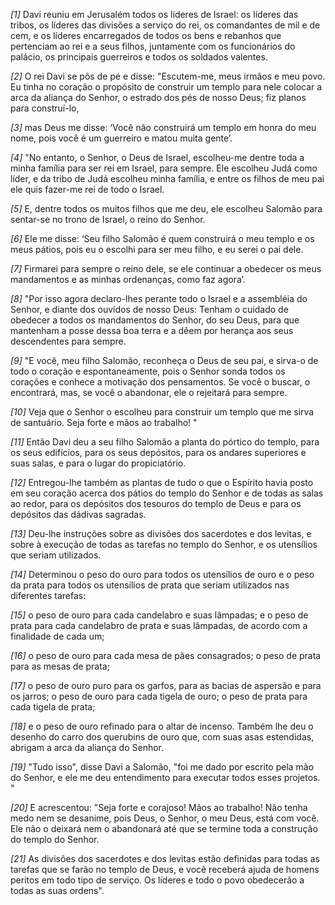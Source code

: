*[1]* Davi reuniu em Jerusalém todos os líderes de Israel: os líderes das tribos, os líderes das divisões a serviço do rei, os comandantes de mil e de cem, e os líderes encarregados de todos os bens e rebanhos que pertenciam ao rei e a seus filhos, juntamente com os funcionários do palácio, os principais guerreiros e todos os soldados valentes.

*[2]* O rei Davi se pôs de pé e disse: "Escutem-me, meus irmãos e meu povo. Eu tinha no coração o propósito de construir um templo para nele colocar a arca da aliança do Senhor, o estrado dos pés de nosso Deus; fiz planos para construí-lo,

*[3]* mas Deus me disse: ‘Você não construirá um templo em honra do meu nome, pois você é um guerreiro e matou muita gente’.

*[4]* "No entanto, o Senhor, o Deus de Israel, escolheu-me dentre toda a minha família para ser rei em Israel, para sempre. Ele escolheu Judá como líder, e da tribo de Judá escolheu minha família, e entre os filhos de meu pai ele quis fazer-me rei de todo o Israel.

*[5]* E, dentre todos os muitos filhos que me deu, ele escolheu Salomão para sentar-se no trono de Israel, o reino do Senhor.

*[6]* Ele me disse: ‘Seu filho Salomão é quem construirá o meu templo e os meus pátios, pois eu o escolhi para ser meu filho, e eu serei o pai dele.

*[7]* Firmarei para sempre o reino dele, se ele continuar a obedecer os meus mandamentos e as minhas ordenanças, como faz agora’.

*[8]* "Por isso agora declaro-lhes perante todo o Israel e a assembléia do Senhor, e diante dos ouvidos de nosso Deus: Tenham o cuidado de obedecer a todos os mandamentos do Senhor, do seu Deus, para que mantenham a posse dessa boa terra e a dêem por herança aos seus descendentes para sempre.

*[9]* "E você, meu filho Salomão, reconheça o Deus de seu pai, e sirva-o de todo o coração e espontaneamente, pois o Senhor sonda todos os corações e conhece a motivação dos pensamentos. Se você o buscar, o encontrará, mas, se você o abandonar, ele o rejeitará para sempre.

*[10]* Veja que o Senhor o escolheu para construir um templo que me sirva de santuário. Seja forte e mãos ao trabalho! "

*[11]* Então Davi deu a seu filho Salomão a planta do pórtico do templo, para os seus edifícios, para os seus depósitos, para os andares superiores e suas salas, e para o lugar do propiciatório.

*[12]* Entregou-lhe também as plantas de tudo o que o Espírito havia posto em seu coração acerca dos pátios do templo do Senhor e de todas as salas ao redor, para os depósitos dos tesouros do templo de Deus e para os depósitos das dádivas sagradas.

*[13]* Deu-lhe instruções sobre as divisões dos sacerdotes e dos levitas, e sobre à execução de todas as tarefas no templo do Senhor, e os utensílios que seriam utilizados.

*[14]* Determinou o peso do ouro para todos os utensílios de ouro e o peso da prata para todos os utensílios de prata que seriam utilizados nas diferentes tarefas:

*[15]* o peso de ouro para cada candelabro e suas lâmpadas; e o peso de prata para cada candelabro de prata e suas lâmpadas, de acordo com a finalidade de cada um;

*[16]* o peso de ouro para cada mesa de pães consagrados; o peso de prata para as mesas de prata;

*[17]* o peso de ouro puro para os garfos, para as bacias de aspersão e para os jarros; o peso de ouro para cada tigela de ouro; o peso de prata para cada tigela de prata;

*[18]* e o peso de ouro refinado para o altar de incenso. Também lhe deu o desenho do carro dos querubins de ouro que, com suas asas estendidas, abrigam a arca da aliança do Senhor.

*[19]* "Tudo isso", disse Davi a Salomão, "foi me dado por escrito pela mão do Senhor, e ele me deu entendimento para executar todos esses projetos. "

*[20]* E acrescentou: "Seja forte e corajoso! Mãos ao trabalho! Não tenha medo nem se desanime, pois Deus, o Senhor, o meu Deus, está com você. Ele não o deixará nem o abandonará até que se termine toda a construção do templo do Senhor.

*[21]* As divisões dos sacerdotes e dos levitas estão definidas para todas as tarefas que se farão no templo de Deus, e você receberá ajuda de homens peritos em todo tipo de serviço. Os líderes e todo o povo obedecerão a todas as suas ordens".

